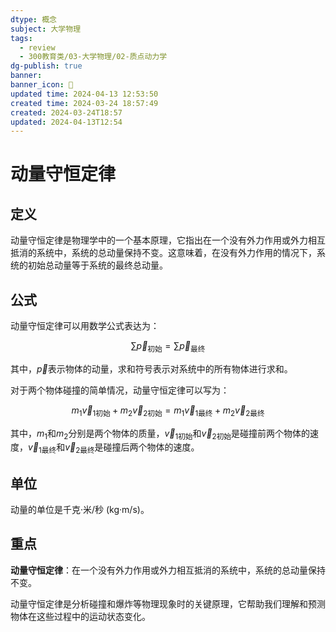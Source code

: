 ```yaml
---
dtype: 概念
subject: 大学物理
tags:
  - review
  - 300教育类/03-大学物理/02-质点动力学
dg-publish: true
banner: 
banner_icon: 🧠
updated time: 2024-04-13 12:53:50
created time: 2024-03-24 18:57:49
created: 2024-03-24T18:57
updated: 2024-04-13T12:54
---
```


# 动量守恒定律

## 定义

动量守恒定律是物理学中的一个基本原理，它指出在一个没有外力作用或外力相互抵消的系统中，系统的总动量保持不变。这意味着，在没有外力作用的情况下，系统的初始总动量等于系统的最终总动量。

## 公式

动量守恒定律可以用数学公式表达为：

$$\sum \vec{p}_{\text{初始}} = \sum \vec{p}_{\text{最终}}$$

其中，$\vec{p}$表示物体的动量，求和符号表示对系统中的所有物体进行求和。

对于两个物体碰撞的简单情况，动量守恒定律可以写为：

$$m_1 \vec{v}_{1\text{初始}} + m_2 \vec{v}_{2\text{初始}} = m_1 \vec{v}_{1\text{最终}} + m_2 \vec{v}_{2\text{最终}}$$

其中，$m_1$和$m_2$分别是两个物体的质量，$\vec{v}_{1\text{初始}}$和$\vec{v}_{2\text{初始}}$是碰撞前两个物体的速度，$\vec{v}_{1\text{最终}}$和$\vec{v}_{2\text{最终}}$是碰撞后两个物体的速度。

## 单位

动量的单位是千克·米/秒 (kg·m/s)。

## 重点

**动量守恒定律**：在一个没有外力作用或外力相互抵消的系统中，系统的总动量保持不变。

动量守恒定律是分析碰撞和爆炸等物理现象时的关键原理，它帮助我们理解和预测物体在这些过程中的运动状态变化。



